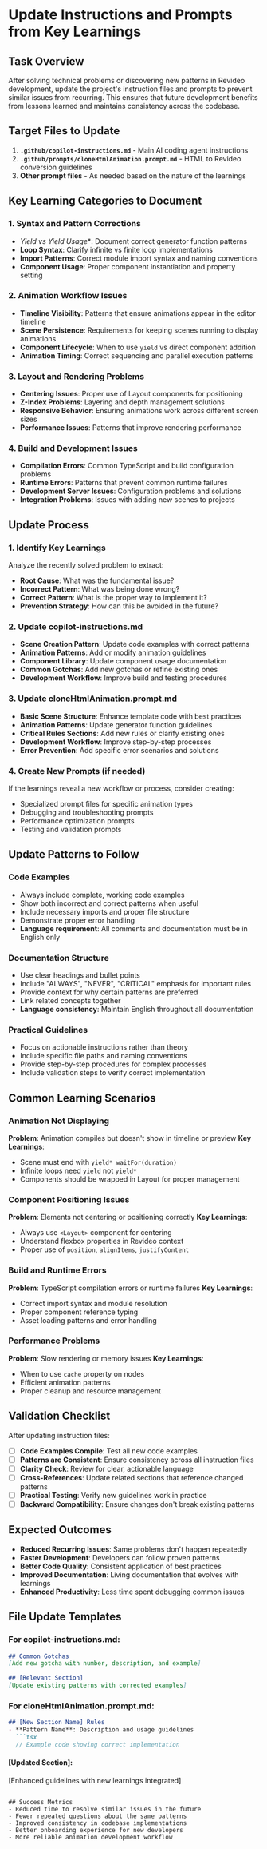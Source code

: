 # Update Instructions and Prompts from Key Learnings

## Task Overview
After solving technical problems or discovering new patterns in Revideo development, update the project's instruction files and prompts to prevent similar issues from recurring. This ensures that future development benefits from lessons learned and maintains consistency across the codebase.

## Target Files to Update
1. **`.github/copilot-instructions.md`** - Main AI coding agent instructions
2. **`.github/prompts/cloneHtmlAnimation.prompt.md`** - HTML to Revideo conversion guidelines
3. **Other prompt files** - As needed based on the nature of the learnings

## Key Learning Categories to Document

### 1. Syntax and Pattern Corrections
- **Yield vs Yield* Usage**: Document correct generator function patterns
- **Loop Syntax**: Clarify infinite vs finite loop implementations
- **Import Patterns**: Correct module import syntax and naming conventions
- **Component Usage**: Proper component instantiation and property setting

### 2. Animation Workflow Issues
- **Timeline Visibility**: Patterns that ensure animations appear in the editor timeline
- **Scene Persistence**: Requirements for keeping scenes running to display animations
- **Component Lifecycle**: When to use `yield` vs direct component addition
- **Animation Timing**: Correct sequencing and parallel execution patterns

### 3. Layout and Rendering Problems
- **Centering Issues**: Proper use of Layout components for positioning
- **Z-Index Problems**: Layering and depth management solutions
- **Responsive Behavior**: Ensuring animations work across different screen sizes
- **Performance Issues**: Patterns that improve rendering performance

### 4. Build and Development Issues
- **Compilation Errors**: Common TypeScript and build configuration problems
- **Runtime Errors**: Patterns that prevent common runtime failures
- **Development Server Issues**: Configuration problems and solutions
- **Integration Problems**: Issues with adding new scenes to projects

## Update Process

### 1. Identify Key Learnings
Analyze the recently solved problem to extract:
- **Root Cause**: What was the fundamental issue?
- **Incorrect Pattern**: What was being done wrong?
- **Correct Pattern**: What is the proper way to implement it?
- **Prevention Strategy**: How can this be avoided in the future?

### 2. Update copilot-instructions.md
- **Scene Creation Pattern**: Update code examples with correct patterns
- **Animation Patterns**: Add or modify animation guidelines
- **Component Library**: Update component usage documentation
- **Common Gotchas**: Add new gotchas or refine existing ones
- **Development Workflow**: Improve build and testing procedures

### 3. Update cloneHtmlAnimation.prompt.md
- **Basic Scene Structure**: Enhance template code with best practices
- **Animation Patterns**: Update generator function guidelines
- **Critical Rules Sections**: Add new rules or clarify existing ones
- **Development Workflow**: Improve step-by-step processes
- **Error Prevention**: Add specific error scenarios and solutions

### 4. Create New Prompts (if needed)
If the learnings reveal a new workflow or process, consider creating:
- Specialized prompt files for specific animation types
- Debugging and troubleshooting prompts
- Performance optimization prompts
- Testing and validation prompts

## Update Patterns to Follow

### Code Examples
- Always include complete, working code examples
- Show both incorrect and correct patterns when useful
- Include necessary imports and proper file structure
- Demonstrate proper error handling
- **Language requirement**: All comments and documentation must be in English only

### Documentation Structure
- Use clear headings and bullet points
- Include "ALWAYS", "NEVER", "CRITICAL" emphasis for important rules
- Provide context for why certain patterns are preferred
- Link related concepts together
- **Language consistency**: Maintain English throughout all documentation

### Practical Guidelines
- Focus on actionable instructions rather than theory
- Include specific file paths and naming conventions
- Provide step-by-step procedures for complex processes
- Include validation steps to verify correct implementation

## Common Learning Scenarios

### Animation Not Displaying
**Problem**: Animation compiles but doesn't show in timeline or preview
**Key Learnings**:
- Scene must end with `yield* waitFor(duration)`
- Infinite loops need `yield` not `yield*`
- Components should be wrapped in Layout for proper management

### Component Positioning Issues
**Problem**: Elements not centering or positioning correctly
**Key Learnings**:
- Always use `<Layout>` component for centering
- Understand flexbox properties in Revideo context
- Proper use of `position`, `alignItems`, `justifyContent`

### Build and Runtime Errors
**Problem**: TypeScript compilation errors or runtime failures
**Key Learnings**:
- Correct import syntax and module resolution
- Proper component reference typing
- Asset loading patterns and error handling

### Performance Problems
**Problem**: Slow rendering or memory issues
**Key Learnings**:
- When to use `cache` property on nodes
- Efficient animation patterns
- Proper cleanup and resource management

## Validation Checklist
After updating instruction files:

- [ ] **Code Examples Compile**: Test all new code examples
- [ ] **Patterns are Consistent**: Ensure consistency across all instruction files
- [ ] **Clarity Check**: Review for clear, actionable language
- [ ] **Cross-References**: Update related sections that reference changed patterns
- [ ] **Practical Testing**: Verify new guidelines work in practice
- [ ] **Backward Compatibility**: Ensure changes don't break existing patterns

## Expected Outcomes
- **Reduced Recurring Issues**: Same problems don't happen repeatedly
- **Faster Development**: Developers can follow proven patterns
- **Better Code Quality**: Consistent application of best practices
- **Improved Documentation**: Living documentation that evolves with learnings
- **Enhanced Productivity**: Less time spent debugging common issues

## File Update Templates

### For copilot-instructions.md:
```markdown
## Common Gotchas
[Add new gotcha with number, description, and example]

## [Relevant Section]
[Update existing patterns with corrected examples]
```

### For cloneHtmlAnimation.prompt.md:
```markdown
## [New Section Name] Rules
- **Pattern Name**: Description and usage guidelines
  ```tsx
  // Example code showing correct implementation
  ```

#### [Updated Section]:
[Enhanced guidelines with new learnings integrated]
```

## Success Metrics
- Reduced time to resolve similar issues in the future
- Fewer repeated questions about the same patterns
- Improved consistency in codebase implementations
- Better onboarding experience for new developers
- More reliable animation development workflow
